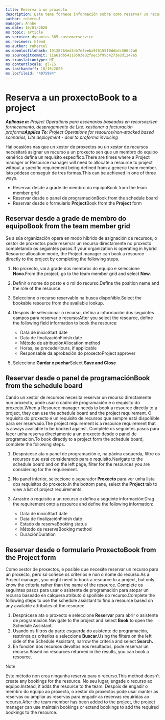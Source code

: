 ```yaml
---
title: Reserva a un proxecto
description: Este tema fornece información sobre como reservar un recurso para un proxecto.
author: ruhercul
manager: Annbe
ms.date: 10/01/2020
ms.topic: article
ms.service: dynamics-365-customerservice
ms.reviewer: kfend
ms.author: ruhercul
ms.openlocfilehash: 19128264ed3db7efeeba948155f0ddbdc806c2a0
ms.sourcegitcommit: 11a61db54119503e82faec5f99c4273e8d1247e5
ms.translationtype: HT
ms.contentlocale: gl-ES
ms.lasthandoff: 10/16/2020
ms.locfileid: "4075984"
---
```

# <a name="book-to-a-project"></a><span data-ttu-id="8fb52-103">Reserva a un proxecto</span><span class="sxs-lookup"><span data-stu-id="8fb52-103">Book to a project</span></span>

<span data-ttu-id="8fb52-104">_**Aplícase a:** Project Operations para escenarios baseados en recursos/sen fornecemento, despregamento de Lite: xestionar a facturación proforma_</span><span class="sxs-lookup"><span data-stu-id="8fb52-104">_**Applies To:** Project Operations for resource/non-stocked based scenarios, Lite deployment - deal to proforma invoicing_</span></span>

<span data-ttu-id="8fb52-105">Hai ocasións nas que un xestor de proxectos ou un xestor de recursos necesitará asignar un recurso a un proxecto sen que un membro do equipo xenérico defina un requisito específico.</span><span class="sxs-lookup"><span data-stu-id="8fb52-105">There are times where a Project manager or Resource manager will need to allocate a resource to project without a specific requirement being defined from a generic team member.</span></span> <span data-ttu-id="8fb52-106">Isto pódese conseguir de tres formas.</span><span class="sxs-lookup"><span data-stu-id="8fb52-106">This can be achieved in one of three ways.</span></span>

- <span data-ttu-id="8fb52-107">Reservar desde a grade de membro do equipo</span><span class="sxs-lookup"><span data-stu-id="8fb52-107">Book from the team member grid</span></span>
- <span data-ttu-id="8fb52-108">Reservar desde o panel de programación</span><span class="sxs-lookup"><span data-stu-id="8fb52-108">Book from the schedule board</span></span>
- <span data-ttu-id="8fb52-109">Reservar desde o formulario **Project**</span><span class="sxs-lookup"><span data-stu-id="8fb52-109">Book from the **Project** form</span></span>

## <a name="book-from-the-team-member-grid"></a><span data-ttu-id="8fb52-110">Reservar desde a grade de membro do equipo</span><span class="sxs-lookup"><span data-stu-id="8fb52-110">Book from the team member grid</span></span>

<span data-ttu-id="8fb52-111">Se a súa organización opera en modo híbrido de asignación de recursos, o xestor de proxectos pode reservar un recurso directamente no proxecto completando os seguintes pasos.</span><span class="sxs-lookup"><span data-stu-id="8fb52-111">If your organization is operating in hybrid Resource allocation mode, the Project manager can book a resource directly to the project by completing the following steps.</span></span>

1. <span data-ttu-id="8fb52-112">No proxecto, vai á grade dos membros do equipo e seleccione **Novo**.</span><span class="sxs-lookup"><span data-stu-id="8fb52-112">From the project, go to the team member grid and select **New**.</span></span>
2. <span data-ttu-id="8fb52-113">Definir o nome do posto e o rol do recurso.</span><span class="sxs-lookup"><span data-stu-id="8fb52-113">Define the position name and the role of the resource.</span></span>
3. <span data-ttu-id="8fb52-114">Seleccione o recurso reservable na busca dispoñible.</span><span class="sxs-lookup"><span data-stu-id="8fb52-114">Select the bookable resource from the available lookup.</span></span>
4. <span data-ttu-id="8fb52-115">Despois de seleccionar o recurso, defina a información dos seguintes campos para reservar o recurso:</span><span class="sxs-lookup"><span data-stu-id="8fb52-115">After you select the resource, define the following field information to book the resource:</span></span>

    - <span data-ttu-id="8fb52-116">Data de inicio</span><span class="sxs-lookup"><span data-stu-id="8fb52-116">Start date</span></span>
    - <span data-ttu-id="8fb52-117">Data de finalización</span><span class="sxs-lookup"><span data-stu-id="8fb52-117">Finish date</span></span>
    - <span data-ttu-id="8fb52-118">Método de atribución</span><span class="sxs-lookup"><span data-stu-id="8fb52-118">Allocation method</span></span>
    - <span data-ttu-id="8fb52-119">Horas, se procede</span><span class="sxs-lookup"><span data-stu-id="8fb52-119">Hours, if applicable</span></span>
    - <span data-ttu-id="8fb52-120">Responsable da aprobación do proxecto</span><span class="sxs-lookup"><span data-stu-id="8fb52-120">Project approver</span></span>

6. <span data-ttu-id="8fb52-121">Seleccione **Gardar e pechar**</span><span class="sxs-lookup"><span data-stu-id="8fb52-121">Select **Save and Close**</span></span>

## <a name="book-from-the-schedule-board"></a><span data-ttu-id="8fb52-122">Reservar desde o panel de programación</span><span class="sxs-lookup"><span data-stu-id="8fb52-122">Book from the schedule board</span></span>

<span data-ttu-id="8fb52-123">Cando un xestor de recursos necesita reservar un recurso directamente nun proxecto, pode usar o cadro de programación e o requisito do proxecto.</span><span class="sxs-lookup"><span data-stu-id="8fb52-123">When a Resource manager needs to book a resource directly to a project, they can use the schedule board and the project requirement.</span></span> <span data-ttu-id="8fb52-124">O requisito do proxecto é un requisito de recursos que sempre está dispoñible para ser reservado.</span><span class="sxs-lookup"><span data-stu-id="8fb52-124">The project requirement is a resource requirement that is always available to be booked against.</span></span> <span data-ttu-id="8fb52-125">Complete os seguintes pasos para facer unha reserva directamente a un proxecto desde o panel de programación.</span><span class="sxs-lookup"><span data-stu-id="8fb52-125">To book directly to a project form the schedule board, complete the following steps.</span></span>

1. <span data-ttu-id="8fb52-126">Desprácese ata o panel de programación e, na páxina esquerda, filtre os recursos que está considerando para o requisito.</span><span class="sxs-lookup"><span data-stu-id="8fb52-126">Navigate to the schedule board and on the left page, filter for the resources you are considering for the requirement.</span></span>
2. <span data-ttu-id="8fb52-127">No panel inferior, seleccione o separador **Proxecto** para ver unha lista dos requisitos do proxecto.</span><span class="sxs-lookup"><span data-stu-id="8fb52-127">In the bottom pane, select the **Project** tab to view a list of project requirements.</span></span>
3. <span data-ttu-id="8fb52-128">Arrastre o requisito a un recurso e defina a seguinte información:</span><span class="sxs-lookup"><span data-stu-id="8fb52-128">Drag the requirement onto a resource and define the following information:</span></span>

    - <span data-ttu-id="8fb52-129">Data de inicio</span><span class="sxs-lookup"><span data-stu-id="8fb52-129">Start date</span></span>
    - <span data-ttu-id="8fb52-130">Data de finalización</span><span class="sxs-lookup"><span data-stu-id="8fb52-130">Finish date</span></span>
    - <span data-ttu-id="8fb52-131">Estado da reserva</span><span class="sxs-lookup"><span data-stu-id="8fb52-131">Booking status</span></span>
    - <span data-ttu-id="8fb52-132">Método de reserva</span><span class="sxs-lookup"><span data-stu-id="8fb52-132">Booking method</span></span>
    - <span data-ttu-id="8fb52-133">Duración</span><span class="sxs-lookup"><span data-stu-id="8fb52-133">Duration</span></span>

## <a name="book-from-the-project-form"></a><span data-ttu-id="8fb52-134">Reservar desde o formulario Proxecto</span><span class="sxs-lookup"><span data-stu-id="8fb52-134">Book from the Project form</span></span>

<span data-ttu-id="8fb52-135">Como xestor de proxectos, é posible que necesite reservar un recurso para un proxecto, pero só coñece os criterios e non o nome do recurso.</span><span class="sxs-lookup"><span data-stu-id="8fb52-135">As a Project manager, you might need to book a resource to a project, but only know the criteria rather than the name of the resource.</span></span> <span data-ttu-id="8fb52-136">Complete os seguintes pasos para usar o asistente de programación para atopar un recurso baseado en calquera atributo dispoñible do recurso.</span><span class="sxs-lookup"><span data-stu-id="8fb52-136">Complete the following steps to use the schedule assistant to find a resource based on any available attributes of the resource.</span></span> 

1. <span data-ttu-id="8fb52-137">Desprácese ata o proxecto e seleccione **Reservar** para abrir o asistente de programación.</span><span class="sxs-lookup"><span data-stu-id="8fb52-137">Navigate to the project and select **Book** to open the Schedule Assistant.</span></span>
2. <span data-ttu-id="8fb52-138">Usando os filtros da parte esquerda do asistente de programación, restrinxa os criterios e seleccione **Buscar.**</span><span class="sxs-lookup"><span data-stu-id="8fb52-138">Using the filters on the left side of the Schedule Assistant, narrow the criteria and select **Search.**</span></span>
3. <span data-ttu-id="8fb52-139">En función dos recursos devoltos nos resultados, pode reservar un recurso.</span><span class="sxs-lookup"><span data-stu-id="8fb52-139">Based on resources returned in the results, you can book a resource.</span></span>

> [!NOTE]
> <span data-ttu-id="8fb52-140">Este método non crea ningunha reserva para o recurso.</span><span class="sxs-lookup"><span data-stu-id="8fb52-140">This method doesn't create any bookings for the resource.</span></span> <span data-ttu-id="8fb52-141">No seu lugar, engade o recurso ao equipo.</span><span class="sxs-lookup"><span data-stu-id="8fb52-141">Instead, it adds the resource to the team.</span></span> <span data-ttu-id="8fb52-142">Despois de engadir o membro do equipo ao proxecto, o xestor do proxectos pode usar manter as reservas ou ampliar as reservas para engadir as reservas requiridas ao recurso.</span><span class="sxs-lookup"><span data-stu-id="8fb52-142">After the team member has been added to the project, the project manager can use maintain bookings or extend bookings to add the required bookings to the resource.</span></span>
